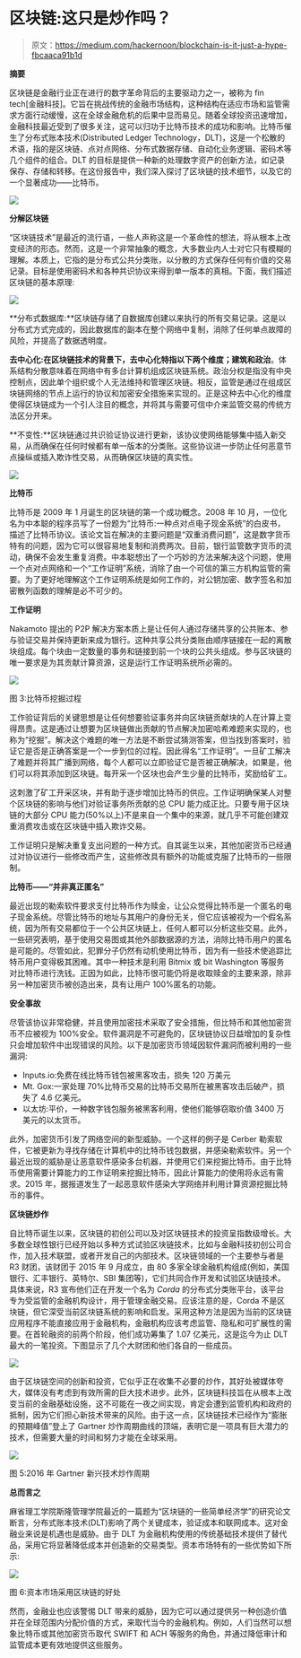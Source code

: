 # 区块链:这只是炒作吗？

> 原文：<https://medium.com/hackernoon/blockchain-is-it-just-a-hype-fbcaaca91b1d>

**摘要**

区块链是金融行业正在进行的数字革命背后的主要驱动力之一，被称为 fin tech[金融科技]。它旨在挑战传统的金融市场结构，这种结构在适应市场和监管需求方面行动缓慢，这在全球金融危机的后果中显而易见。随着全球投资迅速增加，金融科技最近受到了很多关注，这可以归功于比特币技术的成功和影响。比特币催生了分布式账本技术(Distributed Ledger Technology，DLT)，这是一个松散的术语，指的是区块链、点对点网络、分布式数据存储、自动化业务逻辑、密码术等几个组件的组合。DLT 的目标是提供一种新的处理数字资产的创新方法，如记录保存、存储和转移。在这份报告中，我们深入探讨了区块链的技术细节，以及它的一个显著成功——比特币。

![](img/859cc1961cbb092b9836de82cd65cba3.png)

**分解区块链**

“区块链技术”是最近的流行语，一些人声称这是一个革命性的想法，将从根本上改变经济的形态。然而，这是一个非常抽象的概念，大多数业内人士对它只有模糊的理解。本质上，它指的是分布式公共分类账，以分散的方式保存任何有价值的交易记录。目标是使用密码术和各种共识协议来得到单一版本的真相。下面，我们描述区块链的基本原理:

![](img/13bfdd91759df679d2ed6761dcc85c6f.png)

**分布式数据库:**区块链存储了自数据库创建以来执行的所有交易记录。这是以分布式方式完成的，因此数据库的副本在整个网络中复制，消除了任何单点故障的风险，并提高了数据透明度。

**去中心化:**在区块链技术的背景下，去中心化特指以下两个维度；**建筑**和**政治**。体系结构分散意味着在网络中有多台计算机组成区块链系统。政治分权是指没有中央控制点，因此单个组织或个人无法维持和管理区块链。相反，监管是通过在组成区块链网络的节点上运行的协议和加密安全措施来实现的。正是这种去中心化的维度使得区块链成为一个引人注目的概念，并将其与需要可信中介来监管交易的传统方法区分开来。

**不变性:**区块链通过共识验证协议进行更新，该协议使网络能够集中插入新交易，从而确保在任何时候都有单一版本的分类账。这些协议进一步防止任何恶意节点操纵或插入欺诈性交易，从而确保区块链的真实性。

![](img/68adee8879094ce841157eaedebefe04.png)

**比特币**

比特币是 2009 年 1 月诞生的区块链的第一个成功概念。2008 年 10 月，一位化名为中本聪的程序员写了一份题为“比特币:一种点对点电子现金系统”的白皮书，描述了比特币协议。该论文旨在解决的主要问题是“双重消费问题”，这是数字货币特有的问题，因为它可以很容易地复制和消费两次。目前，银行监管数字货币的流动，确保不会发生重复消费。中本聪想出了一个巧妙的方法来解决这个问题，使用一个点对点网络和一个“工作证明”系统，消除了由一个可信的第三方机构监管的需要。为了更好地理解这个工作证明系统是如何工作的，对公钥加密、数字签名和加密散列函数的理解是必不可少的。

**工作证明**

Nakamoto 提出的 P2P 解决方案本质上是让任何人通过存储共享的公共账本、参与验证交易并保持更新来成为银行。这种共享公共分类账由顺序链接在一起的离散块组成。每个块由一定数量的事务和链接到前一个块的公共头组成。参与区块链的唯一要求是为其贡献计算资源，这是运行工作证明系统所必需的。

![](img/c1058ec60d651d68c83f1d59e9c90ced.png)

图 3:比特币挖掘过程

工作验证背后的关键思想是让任何想要验证事务并向区块链贡献块的人在计算上变得昂贵。这是通过让想要为区块链做出贡献的节点解决加密哈希难题来实现的，也称为“挖掘”。解决这个难题的唯一方法是不断尝试猜测答案，但当找到答案时，验证它是否是正确答案是一个一步到位的过程。因此得名“工作证明”。一旦矿工解决了难题并将其广播到网络，每个人都可以立即验证它是否被正确解决，如果是，他们可以将其添加到区块链。每开采一个区块也会产生少量的比特币，奖励给矿工。

这刺激了矿工开采区块，并有助于逐步增加比特币的供应。工作证明确保某人对整个区块链的影响与他们对验证事务所贡献的总 CPU 能力成正比。只要专用于区块链的大部分 CPU 能力(50%以上)不是来自一个集中的来源，就几乎不可能创建双重消费攻击或在区块链中插入欺诈交易。

工作证明只是解决重复支出问题的一种方式。自其诞生以来，其他加密货币已经通过对协议进行一些修改而产生，这些修改具有额外的功能或克服了比特币的一些限制。

**比特币——“并非真正匿名”**

最近出现的勒索软件要求支付比特币作为赎金，让公众觉得比特币是一个匿名的电子现金系统。尽管比特币的地址与其用户的身份无关，但它应该被视为一个假名系统，因为所有交易都位于一个公共区块链上，任何人都可以分析这些交易。此外，一些研究表明，基于使用交易图或其他外部数据源的方法，消除比特币用户的匿名是可能的。尽管如此，犯罪分子仍然有动机使用比特币，因为有一些技术使追踪比特币用户变得极其困难。其中一种技术是利用 Bitmix 或 bit Washington 等服务对比特币进行洗钱。正因为如此，比特币很可能仍将是收取赎金的主要来源，除非另一种加密货币被创造出来，具有让用户 100%匿名的功能。

**安全事故**

尽管该协议非常稳健，并且使用加密技术采取了安全措施，但比特币和其他加密货币不应被视为 100%安全。软件漏洞是不可避免的，区块链协议日益增加的复杂性只会增加软件中出现错误的风险。以下是加密货币领域因软件漏洞而被利用的一些漏洞:

*   Inputs.io:免费在线比特币钱包被黑客攻击，损失 120 万美元
*   Mt. Gox:一家处理 70%比特币交易的比特币交易所在被黑客攻击后破产，损失了 4.6 亿美元。
*   以太坊:平价，一种数字钱包服务被黑客利用，使他们能够窃取价值 3400 万美元的以太货币。

此外，加密货币引发了网络空间的新型威胁。一个这样的例子是 Cerber 勒索软件，它被更新为寻找存储在计算机中的比特币钱包数据，并感染勒索软件。另一个最近出现的威胁是让恶意软件感染多台机器，并使用它们来挖掘比特币。由于比特币使用需要计算能力的工作证明来挖掘比特币，因此计算能力的使用将永远有需求。2015 年，据报道发生了一起恶意软件感染大学网络并利用计算资源挖掘比特币的事件。

**区块链炒作**

自比特币诞生以来，区块链的初创公司以及对区块链技术的投资呈指数级增长。大多数全球性银行已经开始以多种方式试验区块链技术，比如与金融科技初创公司合作，加入技术联盟，或者开发自己的内部技术。区块链领域的一个主要参与者是 R3 财团，该财团于 2015 年 9 月成立，由 80 多家全球金融机构组成(例如，美国银行、汇丰银行、英特尔、SBI 集团等)，它们共同合作开发和试验区块链技术。具体来说，R3 宣布他们正在开发一个名为 *Corda* 的分布式分类账平台，该平台专为受监管的金融机构设计，用于管理金融交易。应该注意的是，Corda 不是区块链，但它深受当前区块链系统的影响和启发。采用这种方法是因为当前的区块链应用程序不能直接应用于金融机构，金融机构应该考虑监管、隐私和可扩展性的需要。在首轮融资的前两个阶段，他们成功筹集了 1.07 亿美元，这是迄今为止 DLT 最大的一笔投资。下图显示了几个大财团和他们各自的一些成员。

![](img/e351b94dfd73056be24280c110411734.png)

由于区块链空间的创新和投资，它似乎正在收集不必要的炒作，其好处被媒体夸大，媒体没有考虑到有效所需的巨大技术进步。此外，区块链科技旨在从根本上改变当前的金融基础设施，这不可能在一夜之间实现，肯定会遭到监管机构和政府的抵制，因为它们担心新技术带来的风险。由于这一点，区块链技术已经作为“膨胀的预期峰值”登上了 Gartner 炒作周期曲线的顶端，表明它是一项具有巨大潜力的技术，但需要大量的时间和努力才能在全球采用。

![](img/34f0293032d06988bcd9c3ebfed18f71.png)

图 5:2016 年 Gartner 新兴技术炒作周期

**总而言之**

麻省理工学院斯隆管理学院最近的一篇题为“区块链的一些简单经济学”的研究论文断言，分布式账本技术(DLT)影响了两个关键成本，验证成本和联网成本。这对金融业来说是机遇也是威胁。由于 DLT 为金融机构使用的传统基础技术提供了替代品，采用它将显著降低成本并创造新的交易类型。资本市场特有的一些优势如下所示:

![](img/6baa406c24f7ea58b5846f9f4cad499b.png)

图 6:资本市场采用区块链的好处

然而，金融业也应该警惕 DLT 带来的威胁，因为它可以通过提供另一种创造价值并在全球范围内分配价值的方式，来取代当今的金融机构。例如，人们当然可以想象比特币或其他加密货币取代 SWIFT 和 ACH 等服务的角色，并通过降低审计和监管成本更有效地提供这些服务。